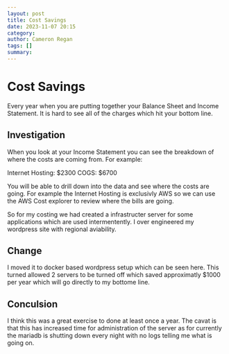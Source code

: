 ```yaml
---
layout: post
title: Cost Savings
date: 2023-11-07 20:15
category: 
author: Cameron Regan
tags: []
summary: 
---
```


# Cost Savings

Every year when you are putting together your Balance Sheet and Income Statement.  It is hard to see all of the charges which hit your bottom line.

## Investigation

When you look at your Income Statement you can see the breakdown of where the costs are coming from.  For example:

Internet Hosting: $2300
COGS: $6700

You will be able to drill down into the data and see where the costs are going.  For example the Internet Hosting is exclusivly AWS so we can use the AWS Cost explorer to review where the bills are going.

So for my costing we had created a infrastructer server for some applications which are used intermentently.  I over engineered my wordpress site with regional aviability.  

## Change

I moved it to docker based wordpress setup which can be seen here.  This turned allowed 2 servers to be turned off which saved approximatly $1000 per year which will go directly to my bottome line.


## Conculsion

I think this was a great exercise to done at least once a year.  The cavat is that this has increased time for administration of the server as for currently the mariadb is shutting down every night with no logs telling me what is going on.  
